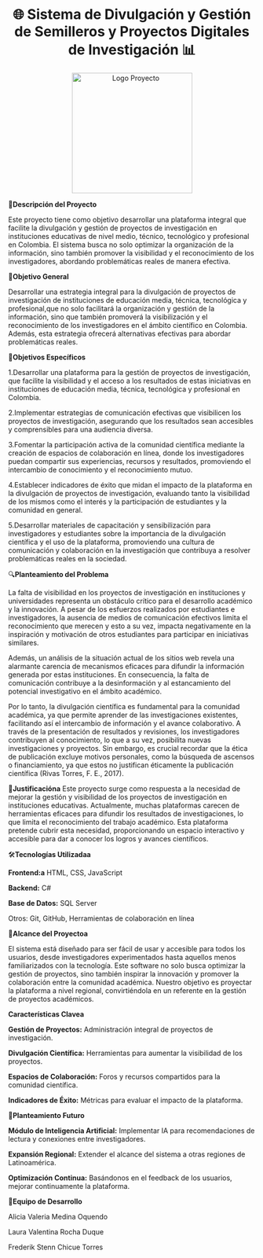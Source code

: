 <h1 align="center">🌐 Sistema de Divulgación y Gestión de Semilleros y Proyectos Digitales de Investigación 📊</h1> <p align="center"><img width="245" src="VANESSA/PROYECTO%20FORMATIVO/LOGO/Logo.png" alt="Logo Proyecto">
</p>
🚀<b>Descripción del Proyecto</b>

Este proyecto tiene como objetivo desarrollar una plataforma integral que facilite la divulgación y gestión de proyectos de investigación en instituciones educativas de nivel medio, técnico, tecnológico y profesional en Colombia. El sistema busca no solo optimizar la organización de la información, sino también promover la visibilidad y el reconocimiento de los investigadores, abordando problemáticas reales de manera efectiva.

🎯<b>Objetivo General</b>

Desarrollar una estrategia integral para la divulgación de proyectos de investigación de instituciones de educación media, técnica, tecnológica y profesional,que no solo facilitará la organización y gestión de la información, sino que también promoverá la visibilización y el reconocimiento de los investigadores en el ámbito científico en Colombia. Además, esta estrategia ofrecerá alternativas efectivas para abordar problemáticas reales.

🎯<b>Objetivos Específicos</b>

1.Desarrollar una plataforma para la gestión de proyectos de investigación, que facilite la visibilidad y el acceso a los resultados de estas iniciativas en instituciones de educación media, técnica, tecnológica y profesional en Colombia.

2.Implementar estrategias de comunicación efectivas que visibilicen los proyectos de investigación, asegurando que los resultados sean accesibles y comprensibles para una audiencia diversa.

3.Fomentar la participación activa de la comunidad científica mediante la creación de espacios de colaboración en línea, donde los investigadores puedan compartir sus experiencias, recursos y resultados, promoviendo el intercambio de conocimiento y el reconocimiento mutuo.

4.Establecer indicadores de éxito que midan el impacto de la plataforma en la divulgación de proyectos de investigación, evaluando tanto la visibilidad de los mismos como el interés y la participación de estudiantes y la comunidad en general.

5.Desarrollar materiales de capacitación y sensibilización para investigadores y estudiantes sobre la importancia de la divulgación científica y el uso de la plataforma, promoviendo una cultura de comunicación y colaboración en la investigación que contribuya a resolver problemáticas reales en la sociedad.

🔍<b>Planteamiento del Problema</b>

La falta de visibilidad en los proyectos de investigación en instituciones y universidades representa un obstáculo crítico para el desarrollo académico y la innovación. A pesar de los esfuerzos realizados por estudiantes e investigadores, la ausencia de medios de comunicación efectivos limita el reconocimiento que merecen y esto a su vez, impacta negativamente en la inspiración y motivación de otros estudiantes para participar en iniciativas similares.

Además, un análisis de la situación actual de los sitios web revela una alarmante carencia de mecanismos eficaces para difundir la información generada por estas instituciones.  En consecuencia,  la falta de comunicación contribuye a la desinformación y al estancamiento del potencial investigativo en el ámbito académico.

Por lo tanto, la divulgación científica es fundamental para la comunidad académica, ya que permite aprender de las investigaciones existentes, facilitando así el intercambio de información y el avance colaborativo. A través de la presentación de resultados y revisiones, los investigadores contribuyen al conocimiento, lo que a su vez, posibilita nuevas investigaciones y proyectos. Sin embargo, es crucial recordar que la ética de publicación excluye motivos personales, como la búsqueda de ascensos o financiamiento, ya que estos no justifican éticamente la publicación científica (Rivas Torres, F. E., 2017).

📃<b>Justificacióna</b>
Este proyecto surge como respuesta a la necesidad de mejorar la gestión y visibilidad de los proyectos de investigación en instituciones educativas. Actualmente, muchas plataformas carecen de herramientas eficaces para difundir los resultados de investigaciones, lo que limita el reconocimiento del trabajo académico. Esta plataforma pretende cubrir esta necesidad, proporcionando un espacio interactivo y accesible para dar a conocer los logros y avances científicos.

🛠️<b>Tecnologías Utilizadaa</b>

<b>Frontend:a</b> HTML, CSS, JavaScript

<b>Backend:</b> C#

<b>Base de Datos:</b> SQL Server

Otros: Git, GitHub, Herramientas de colaboración en línea

🚀<b>Alcance del Proyectoa</b>

El sistema está diseñado para ser fácil de usar y accesible para todos los usuarios, desde investigadores experimentados hasta aquellos menos familiarizados con la tecnología. Este software no solo busca optimizar la gestión de proyectos, sino también inspirar la innovación y promover la colaboración entre la comunidad académica. Nuestro objetivo es proyectar la plataforma a nivel regional, convirtiéndola en un referente en la gestión de proyectos académicos.

<b>Características Clavea</b>

<b>Gestión de Proyectos:</b> Administración integral de proyectos de investigación.

<b>Divulgación Científica:</b> Herramientas para aumentar la visibilidad de los proyectos.

<b>Espacios de Colaboración:</b> Foros y recursos compartidos para la comunidad científica.

<b>Indicadores de Éxito:</b> Métricas para evaluar el impacto de la plataforma.

📑<b>Planteamiento Futuro</b>

<b>Módulo de Inteligencia Artificial:</b> Implementar IA para recomendaciones de lectura y conexiones entre investigadores.

<b>Expansión Regional:</b> Extender el alcance del sistema a otras regiones de Latinoamérica.

<b>Optimización Continua:</b> Basándonos en el feedback de los usuarios, mejorar continuamente la plataforma.

👥<b>Equipo de Desarrollo</b>

Alicia Valeria Medina Oquendo

Laura Valentina Rocha Duque

Frederik Stenn Chicue Torres
